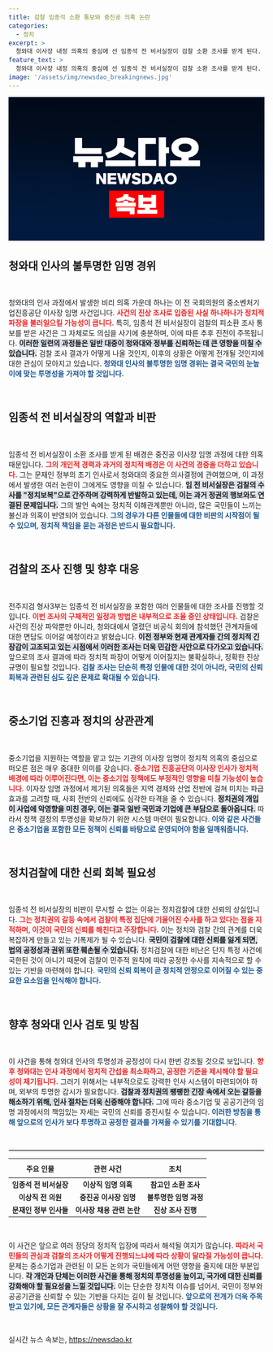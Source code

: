 ```yaml
---
title: 검찰 임종석 소환 통보와 중진공 의혹 논란
categories:
  - 정치
excerpt: >
  청와대 이사장 내정 의혹의 중심에 선 임종석 전 비서실장이 검찰 소환 조사를 받게 된다. 그는 정치적 보복 수사를 주장하며 강하게 반발, 검찰의 신뢰를 저하시키고 있다. 이 사건의 전말이 궁금하다면 클릭하세요!
feature_text: >
  청와대 이사장 내정 의혹의 중심에 선 임종석 전 비서실장이 검찰 소환 조사를 받게 된다. 그는 정치적 보복 수사를 주장하며 강하게 반발, 검찰의 신뢰를 저하시키고 있다. 이 사건의 전말이 궁금하다면 클릭하세요!
image: '/assets/img/newsdao_breakingnews.jpg'
---
```


<p><img src="/assets/img/newsdao_breakingnews.jpg" alt="koreaapp 속보" /></p>

<h2 data-ke-size="size26">청와대 인사의 불투명한 임명 경위</h2>

<p data-ke-size="size16">&nbsp;</p>

<p>청와대의 인사 과정에서 발생한 비리 의혹 가운데 하나는 이 전 국회의원의 중소벤처기업진흥공단 이사장 임명 사건입니다. <b><span style="color: #ee2323;">사건의 진상 조사로 입증된 사실 하나하나가 정치적 파장을 불러일으킬 가능성이 큽니다.</span></b> 특히, 임종석 전 비서실장이 검찰의 피소환 조사 통보를 받은 사건은 그 자체로도 의심을 사기에 충분하며, 이에 따른 추후 진전이 주목됩니다. <b><span style="background-color: #21538527;">이러한 일련의 과정들은 일반 대중이 청와대와 정부를 신뢰하는 데 큰 영향을 미칠 수 있습니다.</span></b> 검찰 조사 결과가 어떻게 나올 것인지, 이후의 상황은 어떻게 전개될 것인지에 대한 관심이 모아지고 있습니다. <b><span style="color: #1a5490;">청와대 인사의 불투명한 임명 경위는 결국 국민의 눈높이에 맞는 투명성을 가져야 할 것입니다.</span></b> </p>

<p data-ke-size="size16">&nbsp;</p>

<h2 data-ke-size="size26">임종석 전 비서실장의 역할과 비판</h2>

<p data-ke-size="size16">&nbsp;</p>

<p>임종석 전 비서실장이 소환 조사를 받게 된 배경은 중진공 이사장 임명 과정에 대한 의혹 때문입니다. <b><span style="color: #ee2323;">그의 개인적 경력과 과거의 정치적 배경은 이 사건의 경중을 더하고 있습니다.</span></b> 그는 문재인 정부의 초기 인사로서 청와대의 중요한 의사결정에 관여했으며, 이 과정에서 발생한 여러 논란이 그에게도 영향을 미칠 수 있습니다. <b><span style="background-color: #21538527;">임 전 비서실장은 검찰의 수사를 "정치보복"으로 간주하며 강력하게 반발하고 있는데, 이는 과거 정권의 행보와도 연결된 문제입니다.</span></b> 그의 발언 속에는 정치적 이해관계뿐만 아니라, 많은 국민들이 느끼는 불신과 의혹이 반영되어 있습니다. <b><span style="color: #1a5490;">그의 경우가 다른 인물들에 대한 비판의 시작점이 될 수 있으며, 정치적 책임을 묻는 과정은 반드시 필요합니다.</span></b> </p>

<p data-ke-size="size16">&nbsp;</p>

<h2 data-ke-size="size26">검찰의 조사 진행 및 향후 대응</h2>

<p data-ke-size="size16">&nbsp;</p>

<p>전주지검 형사3부는 임종석 전 비서실장을 포함한 여러 인물들에 대한 조사를 진행할 것입니다. <b><span style="color: #ee2323;">이번 조사의 구체적인 일정과 방법은 내부적으로 조율 중인 상태입니다.</span></b> 검찰은 사건의 진상 파악뿐만 아니라, 청와대에서 열렸던 비공식 회의에 참석했던 관계자들에 대한 면담도 이어갈 예정이라고 밝혔습니다. <b><span style="background-color: #21538527;">이전 정부와 현재 관계자들 간의 정치적 긴장감이 고조되고 있는 시점에서 이러한 조사는 더욱 민감한 사안으로 다가오고 있습니다.</span></b> 앞으로의 조사 결과에 따라 정치적 파장이 어떻게 이어질지는 불확실하나, 정확한 진상규명이 필요할 것입니다. <b><span style="color: #1a5490;">검찰 조사는 단순히 특정 인물에 대한 것이 아니라, 국민의 신뢰 회복과 관련된 심도 깊은 문제로 확대될 수 있습니다.</span></b> </p>

<p data-ke-size="size16">&nbsp;</p>

<h2 data-ke-size="size26">중소기업 진흥과 정치의 상관관계</h2>

<p data-ke-size="size16">&nbsp;</p>

<p>중소기업을 지원하는 역할을 맡고 있는 기관의 이사장 임명이 정치적 의혹의 중심으로 떠오른 점은 매우 중대한 의미를 갖습니다. <b><span style="color: #ee2323;">중소기업 진흥공단의 이사장 인사가 정치적 배경에 따라 이루어진다면, 이는 중소기업 정책에도 부정적인 영향을 미칠 가능성이 높습니다.</span></b> 이자장 임명 과정에서 제기된 의혹들은 지역 경제와 산업 전반에 걸쳐 미치는 파급 효과를 고려할 때, 사회 전반의 신뢰에도 심각한 타격을 줄 수 있습니다. <b><span style="background-color: #21538527;">정치권의 개입이 사업에 악영향을 미친 경우, 이는 결국 일반 국민과 기업에 큰 부담으로 돌아옵니다.</span></b> 따라서 정책 결정의 투명성을 확보하기 위한 시스템 마련이 필요합니다. <b><span style="color: #1a5490;">이와 같은 사건들은 중소기업을 포함한 모든 정책이 신뢰를 바탕으로 운영되어야 함을 일깨워줍니다.</span></b> </p>

<p data-ke-size="size16">&nbsp;</p>

<h2 data-ke-size="size26">정치검찰에 대한 신뢰 회복 필요성</h2>

<p data-ke-size="size16">&nbsp;</p>

<p>임종석 전 비서실장의 비판이 무시할 수 없는 이유는 정치검찰에 대한 신뢰의 상실입니다. <b><span style="color: #ee2323;">그는 정치권의 갈등 속에서 검찰이 특정 집단에 기울어진 수사를 하고 있다는 점을 지적하며, 이것이 국민의 신뢰를 해친다고 주장합니다.</span></b> 이는 정치와 검찰 간의 관계를 더욱 복잡하게 만들고 있는 기폭제가 될 수 있습니다. <b><span style="background-color: #21538527;">국민이 검찰에 대한 신뢰를 잃게 되면, 법의 공정성과 권위 또한 훼손될 수 있습니다.</span></b> 정치검찰에 대한 비난은 단지 특정 사건에 국한된 것이 아니기 때문에 검찰이 민주적 원칙에 따라 공정한 수사를 지속적으로 할 수 있는 기반을 마련해야 합니다. <b><span style="color: #1a5490;">국민의 신뢰 회복이 곧 정치적 안정으로 이어질 수 있는 중요한 요소임을 인식해야 합니다.</span></b> </p>

<p data-ke-size="size16">&nbsp;</p>

<h2 data-ke-size="size26">향후 청와대 인사 검토 및 방침</h2>

<p data-ke-size="size16">&nbsp;</p>

<p>이 사건을 통해 청와대 인사의 투명성과 공정성이 다시 한번 강조될 것으로 보입니다. <b><span style="color: #ee2323;">향후 청와대는 인사 과정에서 정치적 간섭을 최소화하고, 공정한 기준을 제시해야 할 필요성이 제기됩니다.</span></b> 그러기 위해서는 내부적으로도 강력한 인사 시스템이 마련되어야 하며, 외부의 투명한 감시가 필요합니다. <b><span style="background-color: #21538527;">검찰과 정치권의 팽팽한 긴장 속에서 오는 갈등을 해소하기 위해, 인사 절차는 더욱 신중해야 합니다.</span></b> 그에 따라 중소기업 및 공공기관의 임명 과정에서의 책임있는 자세는 국민의 신뢰를 증진시킬 수 있습니다. <b><span style="color: #1a5490;">이러한 방침을 통해 앞으로의 인사가 보다 투명하고 공정한 결과를 가져올 수 있기를 기대합니다.</span></b> </p>

<p data-ke-size="size16">&nbsp;</p> 

<hr style="border: 1px solid #ccc;"> 

<table style="width: 100%;">
  <thead>
    <tr>
      <th style="height: 30px; text-align: center;"><b>주요 인물</b></th>
      <th style="text-align: center;"><b>관련 사건</b></th>
      <th style="text-align: center;"><b>조치</b></th>
    </tr>
  </thead>
  <tbody>
    <tr>
      <td style="text-align: center; height: 17px;"><b>임종석 전 비서실장</b></td>
      <td style="text-align: center; height: 17px;"><b>이상직 임명 의혹</b></td>
      <td style="text-align: center; height: 17px;"><b>참고인 소환 조사</b></td>
    </tr>
    <tr>
      <td style="text-align: center; height: 17px;"><b>이상직 전 의원</b></td>
      <td style="text-align: center; height: 17px;"><b>중진공 이사장 임명</b></td>
      <td style="text-align: center; height: 17px;"><b>불투명한 임명 과정</b></td>
    </tr>
    <tr>
      <td style="text-align: center; height: 17px;"><b>문재인 정부 인사들</b></td>
      <td style="text-align: center; height: 17px;"><b>이사장 채용 관련 논란</b></td>
      <td style="text-align: center; height: 17px;"><b>진상 조사 진행</b></td>
    </tr>
  </tbody>
</table>

<p data-ke-size="size16">&nbsp;</p> 

<p>이 사건은 앞으로 여러 정당의 정치적 입장에 따라서 해석될 여지가 많습니다. <b><span style="color: #ee2323;">따라서 국민들의 관심과 검찰의 조사가 어떻게 진행되느냐에 따라 상황이 달라질 가능성이 큽니다.</span></b> 문제는 중소기업과 관련된 이 모든 논의가 국민들에게 어떤 영향을 줄지에 대한 부분입니다. <b><span style="background-color: #21538527;">각 개인과 단체는 이러한 사건을 통해 정치의 투명성을 높이고, 국가에 대한 신뢰를 강화해야 할 필요성을 느낄 것입니다.</span></b> 이는 단순한 정치적 이슈를 넘어서, 국민이 정부와 공공기관을 신뢰할 수 있는 기반을 다지는 길이 될 것입니다. <b><span style="color: #1a5490;">앞으로의 전개가 더욱 주목받고 있기에, 모든 관계자들은 상황을 잘 주시하고 성찰해야 할 것입니다.</span></b> </p>

<p data-ke-size="size16">&nbsp;</p> 
실시간 뉴스 속보는, <a href="https://newsdao.kr" rel="dofollow">https://newsdao.kr</a>


